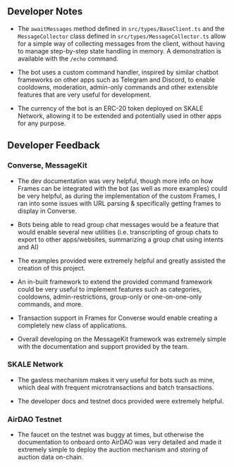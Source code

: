 ## Developer Notes

- The `awaitMessages` method defined in `src/types/BaseClient.ts` and the `MessageCollector` class defined in `src/types/MessageCollector.ts` allow for a simple way of collecting messages from the client, without having to manage step-by-step state handling in memory. A demonstration is available with the `/echo` command.

- The bot uses a custom command handler, inspired by similar chatbot frameworks on other apps such as Telegram and Discord, to enable cooldowns, moderation, admin-only commands and other extensible features that are very useful for development.

- The currency of the bot is an ERC-20 token deployed on SKALE Network, allowing it to be extended and potentially used in other apps for any purpose.

## Developer Feedback

### Converse, MessageKit
- The dev documentation was very helpful, though more info on how Frames can be integrated with the bot (as well as more examples) could be very helpful, as during the implementation of the custom Frames, I ran into some issues with URL parsing & specifically getting frames to display in Converse.

- Bots being able to read group chat messages would be a feature that would enable several new utilities (i.e. transcripting of group chats to export to other apps/websites, summarizing a group chat using intents and AI)

- The examples provided were extremely helpful and greatly assisted the creation of this project.

- An in-built framework to extend the provided command framework could be very useful to implement features such as categories, cooldowns, admin-restrictions, group-only or one-on-one-only commands, and more.

- Transaction support in Frames for Converse would enable creating a completely new class of applications.

- Overall developing on the MessageKit framework was extremely simple with the documentation and support provided by the team.

### SKALE Network
- The gasless mechanism makes it very useful for bots such as mine, which deal with frequent microtransactions and batch transactions.

- The developer docs and testnet docs provided were extremely helpful. 

### AirDAO Testnet
- The faucet on the testnet was buggy at times, but otherwise the documentation to onboard onto AirDAO was very detailed and made it extremely simple to deploy the auction mechanism and storing of auction data on-chain.